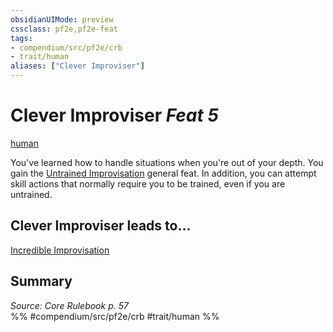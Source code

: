 ```yaml
---
obsidianUIMode: preview
cssclass: pf2e,pf2e-feat
tags:
- compendium/src/pf2e/crb
- trait/human
aliases: ["Clever Improviser"]
---
```

# Clever Improviser  *Feat 5*  
[human](rules/traits/human.md "Human Ancestry & Heritage Trait")  


You've learned how to handle situations when you're out of your depth. You gain the [Untrained Improvisation](compendium/feats/untrained-improvisation.md) general feat. In addition, you can attempt skill actions that normally require you to be trained, even if you are untrained.

## Clever Improviser leads to...

[Incredible Improvisation](compendium/feats/incredible-improvisation.md)

## Summary

*Source: Core Rulebook p. 57*  
%% #compendium/src/pf2e/crb #trait/human %%